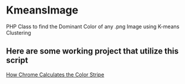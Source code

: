 KmeansImage
===========

PHP Class to find the Dominant Color of any .png Image using K-means Clustering

Here are some working project that utilize this script
------------------------------------------------------
[How Chrome Calculates the Color Stripe](http://apps.visualpulse.net/kmean_chrome_color_stripe/)
